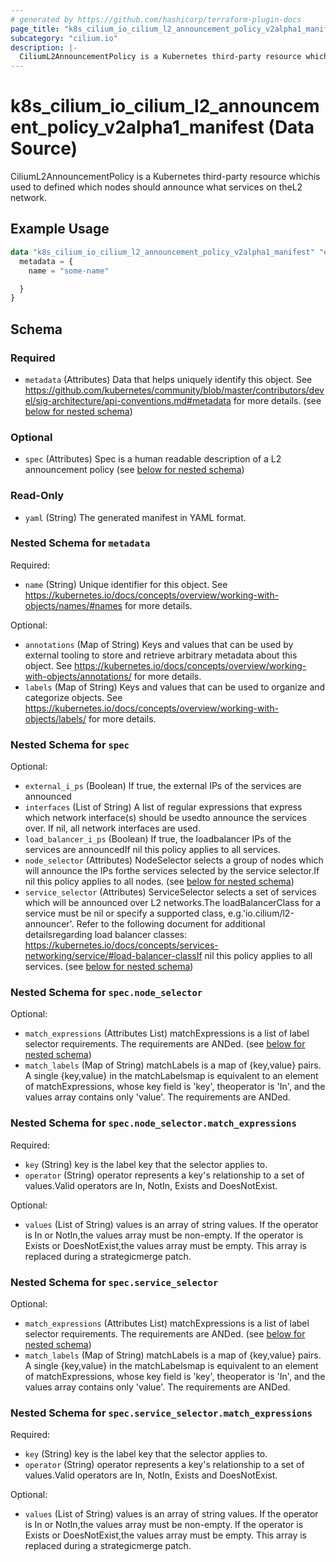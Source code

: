 ```yaml
---
# generated by https://github.com/hashicorp/terraform-plugin-docs
page_title: "k8s_cilium_io_cilium_l2_announcement_policy_v2alpha1_manifest Data Source - terraform-provider-k8s"
subcategory: "cilium.io"
description: |-
  CiliumL2AnnouncementPolicy is a Kubernetes third-party resource whichis used to defined which nodes should announce what services on theL2 network.
---
```


# k8s_cilium_io_cilium_l2_announcement_policy_v2alpha1_manifest (Data Source)

CiliumL2AnnouncementPolicy is a Kubernetes third-party resource whichis used to defined which nodes should announce what services on theL2 network.

## Example Usage

```terraform
data "k8s_cilium_io_cilium_l2_announcement_policy_v2alpha1_manifest" "example" {
  metadata = {
    name = "some-name"

  }
}
```

<!-- schema generated by tfplugindocs -->
## Schema

### Required

- `metadata` (Attributes) Data that helps uniquely identify this object. See https://github.com/kubernetes/community/blob/master/contributors/devel/sig-architecture/api-conventions.md#metadata for more details. (see [below for nested schema](#nestedatt--metadata))

### Optional

- `spec` (Attributes) Spec is a human readable description of a L2 announcement policy (see [below for nested schema](#nestedatt--spec))

### Read-Only

- `yaml` (String) The generated manifest in YAML format.

<a id="nestedatt--metadata"></a>
### Nested Schema for `metadata`

Required:

- `name` (String) Unique identifier for this object. See https://kubernetes.io/docs/concepts/overview/working-with-objects/names/#names for more details.

Optional:

- `annotations` (Map of String) Keys and values that can be used by external tooling to store and retrieve arbitrary metadata about this object. See https://kubernetes.io/docs/concepts/overview/working-with-objects/annotations/ for more details.
- `labels` (Map of String) Keys and values that can be used to organize and categorize objects. See https://kubernetes.io/docs/concepts/overview/working-with-objects/labels/ for more details.


<a id="nestedatt--spec"></a>
### Nested Schema for `spec`

Optional:

- `external_i_ps` (Boolean) If true, the external IPs of the services are announced
- `interfaces` (List of String) A list of regular expressions that express which network interface(s) should be usedto announce the services over. If nil, all network interfaces are used.
- `load_balancer_i_ps` (Boolean) If true, the loadbalancer IPs of the services are announcedIf nil this policy applies to all services.
- `node_selector` (Attributes) NodeSelector selects a group of nodes which will announce the IPs forthe services selected by the service selector.If nil this policy applies to all nodes. (see [below for nested schema](#nestedatt--spec--node_selector))
- `service_selector` (Attributes) ServiceSelector selects a set of services which will be announced over L2 networks.The loadBalancerClass for a service must be nil or specify a supported class, e.g.'io.cilium/l2-announcer'. Refer to the following document for additional detailsregarding load balancer classes:  https://kubernetes.io/docs/concepts/services-networking/service/#load-balancer-classIf nil this policy applies to all services. (see [below for nested schema](#nestedatt--spec--service_selector))

<a id="nestedatt--spec--node_selector"></a>
### Nested Schema for `spec.node_selector`

Optional:

- `match_expressions` (Attributes List) matchExpressions is a list of label selector requirements. The requirements are ANDed. (see [below for nested schema](#nestedatt--spec--node_selector--match_expressions))
- `match_labels` (Map of String) matchLabels is a map of {key,value} pairs. A single {key,value} in the matchLabelsmap is equivalent to an element of matchExpressions, whose key field is 'key', theoperator is 'In', and the values array contains only 'value'. The requirements are ANDed.

<a id="nestedatt--spec--node_selector--match_expressions"></a>
### Nested Schema for `spec.node_selector.match_expressions`

Required:

- `key` (String) key is the label key that the selector applies to.
- `operator` (String) operator represents a key's relationship to a set of values.Valid operators are In, NotIn, Exists and DoesNotExist.

Optional:

- `values` (List of String) values is an array of string values. If the operator is In or NotIn,the values array must be non-empty. If the operator is Exists or DoesNotExist,the values array must be empty. This array is replaced during a strategicmerge patch.



<a id="nestedatt--spec--service_selector"></a>
### Nested Schema for `spec.service_selector`

Optional:

- `match_expressions` (Attributes List) matchExpressions is a list of label selector requirements. The requirements are ANDed. (see [below for nested schema](#nestedatt--spec--service_selector--match_expressions))
- `match_labels` (Map of String) matchLabels is a map of {key,value} pairs. A single {key,value} in the matchLabelsmap is equivalent to an element of matchExpressions, whose key field is 'key', theoperator is 'In', and the values array contains only 'value'. The requirements are ANDed.

<a id="nestedatt--spec--service_selector--match_expressions"></a>
### Nested Schema for `spec.service_selector.match_expressions`

Required:

- `key` (String) key is the label key that the selector applies to.
- `operator` (String) operator represents a key's relationship to a set of values.Valid operators are In, NotIn, Exists and DoesNotExist.

Optional:

- `values` (List of String) values is an array of string values. If the operator is In or NotIn,the values array must be non-empty. If the operator is Exists or DoesNotExist,the values array must be empty. This array is replaced during a strategicmerge patch.
